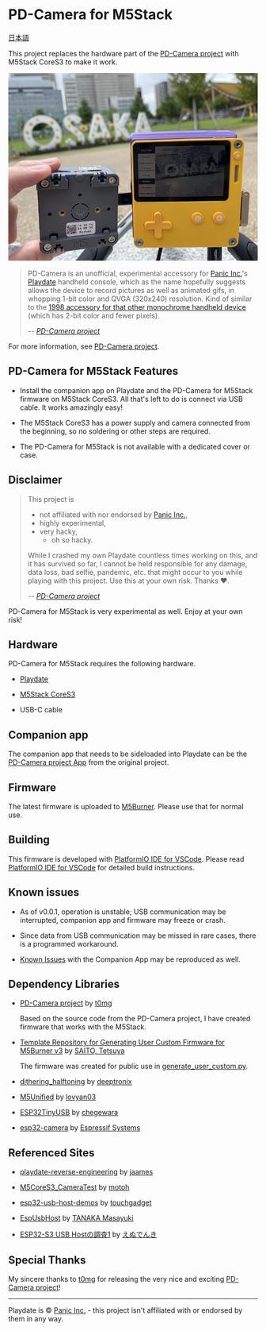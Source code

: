 # PD-Camera for M5Stack

[日本語](./README-ja.md)

This project replaces the hardware part of the [PD-Camera project](https://github.com/t0mg/pd-camera) with M5Stack CoreS3 to make it work.

![pd-camera-m5](pd-camera-m5.jpg)

>PD-Camera is an unofficial, experimental accessory for [Panic Inc.](https://panic.com/)'s [Playdate](https://play.date) handheld console, which as the name hopefully suggests allows the device to record pictures as well as animated gifs, in whopping  1-bit color and QVGA (320x240) resolution. Kind of similar to the [1998 accessory for that other monochrome handheld device](https://en.wikipedia.org/wiki/Game_Boy_Camera) (which has 2-bit color and fewer pixels).
>
>-- <cite>[PD-Camera project](https://github.com/t0mg/pd-camera/tree/main#pd-camera-project)</cite>


For more information, see [PD-Camera project](https://github.com/t0mg/pd-camera).

## PD-Camera for M5Stack Features

- Install the companion app on Playdate and the PD-Camera for M5Stack firmware on M5Stack CoreS3. All that's left to do is connect via USB cable. It works amazingly easy!

- The M5Stack CoreS3 has a power supply and camera connected from the beginning, so no soldering or other steps are required.

- The PD-Camera for M5Stack is not available with a dedicated cover or case.

## Disclaimer

>This project is 
>- not affiliated with nor endorsed by [Panic Inc.](https://panic.com/), 
>- highly experimental,
>- very hacky,
>   - oh so hacky.
>
>While I crashed my own Playdate countless times working on this, and it has survived so far, I cannot be held responsible for any damage, data loss, bad selfie, pandemic, etc. that might occur to you while playing with this project. Use this at your own risk. Thanks ❤️.
>
>-- <cite>[PD-Camera project](https://github.com/t0mg/pd-camera/tree/main#disclaimer)</cite>

PD-Camera for M5Stack is very experimental as well. Enjoy at your own risk!

## Hardware

PD-Camera for M5Stack requires the following hardware.

- [Playdate](https://play.date)

- [M5Stack CoreS3](http://docs.m5stack.com/en/core/CoreS3)

- USB-C cable

## Companion app

The companion app that needs to be sideloaded into Playdate can be the [PD-Camera project App](https://github.com/t0mg/pd-camera-app) from the original project.

## Firmware

The latest firmware is uploaded to [M5Burner](https://docs.m5stack.com/en/download). Please use that for normal use.

## Building

This firmware is developed with [PlatformIO IDE for VSCode](https://marketplace.visualstudio.com/items?itemName=platformio.platformio-ide). Please read [PlatformIO IDE for VSCode](https://docs.platformio.org/en/stable/integration/ide/vscode.html) for detailed build instructions.

## Known issues

- As of v0.0.1, operation is unstable; USB communication may be interrupted, companion app and firmware may freeze or crash.

- Since data from USB communication may be missed in rare cases, there is a programmed workaround.

- [Known Issues](https://github.com/t0mg/pd-camera-app#known-issues) with the Companion App may be reproduced as well.

## Dependency Libraries

- [PD-Camera project](https://github.com/t0mg/pd-camera) by [t0mg](https://github.com/t0mg)

    Based on the source code from the PD-Camera project, I have created firmware that works with the M5Stack.

- [Template Repository for Generating User Custom Firmware for M5Burner v3](https://github.com/3110/m5burner-user-custom-platformio-template) by [SAITO, Tetsuya](https://github.com/3110) 

    The firmware was created for public use in [generate_user_custom.py](https://github.com/3110/m5burner-user-custom-platformio-template/blob/main/generate_user_custom.py).

- [dithering_halftoning](https://github.com/deeptronix/dithering_halftoning) by [deeptronix](https://github.com/deeptronix)

- [M5Unified](https://github.com/m5stack/M5Unified) by [lovyan03](https://github.com/lovyan03) 

- [ESP32TinyUSB](https://github.com/chegewara/EspTinyUSB) by [chegewara](https://github.com/chegewara)

- [esp32-camera](https://github.com/espressif/esp32-camera) by [Espressif Systems](https://github.com/espressif)

## Referenced Sites

- [playdate-reverse-engineering](https://github.com/jaames/playdate-reverse-engineering) by [jaames](https://github.com/jaames)

- [M5CoreS3_CameraTest](https://github.com/ronron-gh/M5CoreS3_CameraTest) by [motoh](https://github.com/ronron-gh)

- [esp32-usb-host-demos](https://github.com/touchgadget/esp32-usb-host-demos) by [touchgadget](https://github.com/touchgadget)

- [EspUsbHost](https://github.com/tanakamasayuki/EspUsbHost) by [TANAKA Masayuki](https://github.com/tanakamasayuki)

- [ESP32-S3 USB Hostの調査1](https://note.com/ndenki/n/n2bba54a9b3cc) by [えぬでんき](https://note.com/ndenki)

## Special Thanks

My sincere thanks to [t0mg](https://github.com/t0mg) for releasing the very nice and exciting [PD-Camera project](https://github.com/t0mg/pd-camera)!

----

 Playdate is © [Panic Inc.](https://panic.com/) - this project isn't affiliated with or endorsed by them in any way.
 